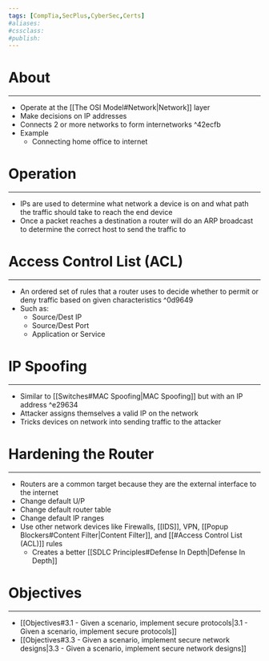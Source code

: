 ```yaml
---
tags: [CompTia,SecPlus,CyberSec,Certs]
#aliases:
#cssclass:
#publish:
---
```


# About
---
- Operate at the [[The OSI Model#Network|Network]] layer
- Make decisions on IP addresses
- Connects 2 or more networks to form internetworks ^42ecfb
- Example
	- Connecting home office to internet

# Operation
---
- IPs are used to determine what network a device is on and what path the traffic should take to reach the end device
- Once a packet reaches a destination a router will do an ARP broadcast to determine the correct host to send the traffic to

# Access Control List (ACL)
---
- An ordered set of rules that a router uses to decide whether to permit or deny traffic based on given characteristics ^0d9649
- Such as:
	 - Source/Dest IP
	- Source/Dest Port
	- Application or Service

# IP Spoofing
---
- Similar to [[Switches#MAC Spoofing|MAC Spoofing]] but with an IP address ^e29634
- Attacker assigns themselves a valid IP on the network
- Tricks devices on network into sending traffic to the attacker

# Hardening the Router
---
- Routers are a common target because they are the external interface to the internet
- Change default U/P
- Change default router table
- Change default IP ranges
- Use other network devices like Firewalls, [[IDS]], VPN, [[Popup Blockers#Content Filter|Content Filter]], and [[#Access Control List (ACL)]] rules
	- Creates a better [[SDLC Principles#Defense In Depth|Defense In Depth]]

# Objectives
---
- [[Objectives#3.1 - Given a scenario, implement secure protocols|3.1 - Given a scenario, implement secure protocols]]
- [[Objectives#3.3 - Given a scenario, implement secure network designs|3.3 - Given a scenario, implement secure network designs]]
